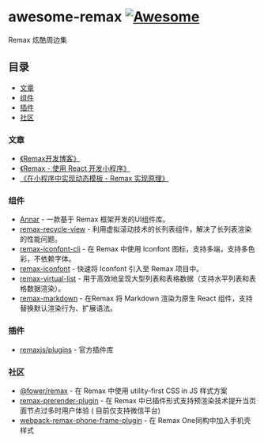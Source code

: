 # awesome-remax [![Awesome](https://awesome.re/badge.svg)](https://awesome.re)

Remax 炫酷周边集

## 目录

- [文章](#文章)
- [组件](#组件)
- [插件](#插件)
- [社区](#社区)

### 文章

- [《Remax开发博客》](https://www.zhihu.com/column/remaxjs)
- [《Remax - 使用 React 开发小程序》](https://www.yuque.com/seeconf/2020/qsytho)
- [《在小程序中实现动态模板 - Remax 实现原理》](https://zhuanlan.zhihu.com/p/91300119)

### 组件

- [Annar](https://annasearl.github.io/annar/) - 一款基于 Remax 框架开发的UI组件库。
- [remax-recycle-view](https://github.com/remaxjs/remax-recycle-view) - 利用虚拟滚动技术的长列表组件，解决了长列表渲染的性能问题。
- [remax-iconfont-cli](https://github.com/iconfont-cli/remax-iconfont-cli) - 在 Remax 中使用 Iconfont 图标，支持多端，支持多色彩，不依赖字体。
- [remax-iconfont](https://github.com/IronLu233/remax-iconfont) - 快速将 Iconfont 引入至 Remax 项目中。
- [remax-virtual-list](https://github.com/dominicleo/remax-virtual-list) - 用于高效地呈现大型列表和表格数据（支持水平列表和表格数据渲染）。
- [remax-markdown](https://github.com/sylingd/remax-markdown) - 在Remax 将 Markdown 渲染为原生 React 组件，支持替换默认渲染行为、扩展语法。

### 插件

- [remaxjs/plugins](https://github.com/remaxjs/plugins) - 官方插件库

### 社区

- [@fower/remax](https://fower.vercel.app/docs/use-with-remax) - 在 Remax 中使用 utility-first CSS in JS 样式方案
- [remax-prerender-plugin](https://github.com/lee88688/remax-prerender-plugin) - 在 Remax 中已插件形式支持预渲染技术提升当页面节点过多时用户体验 (
  目前仅支持微信平台)
- [webpack-remax-phone-frame-plugin](https://github.com/IronLu233/webpack-remax-phone-frame-plugin) - 在 Remax
  One同构中加入手机壳样式
